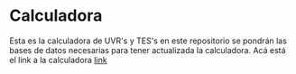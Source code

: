 # Calculadora
Esta es la calculadora de UVR's y TES's en este repositorio se pondrán las bases de datos necesarias para tener actualizada la calculadora.
Acá está el link a la calculadora [link](https://jcpuellop.github.io/Calculadora/Calculadora.html)
